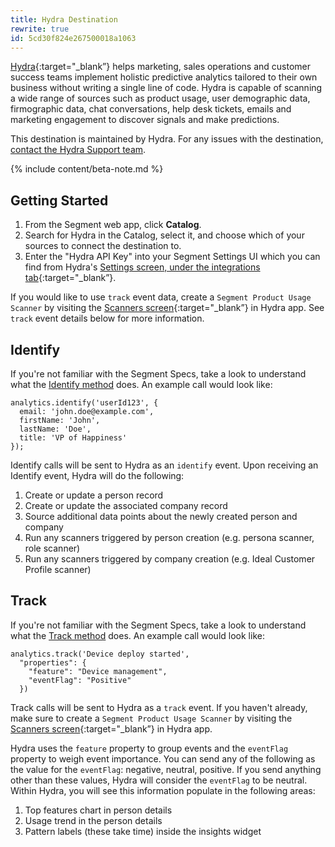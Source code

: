 ```yaml
---
title: Hydra Destination
rewrite: true
id: 5cd30f824e267500018a1063
---
```

[Hydra](https://hydra.ai/?utm_source=segmentio&utm_medium=docs&utm_campaign=partners){:target="_blank”} helps marketing, sales operations and customer success teams implement holistic predictive analytics tailored to their own business without writing a single line of code. Hydra is capable of scanning a wide range of sources such as product usage, user demographic data, firmographic data, chat conversations, help desk tickets, emails and marketing engagement to discover signals and make predictions.

This destination is maintained by Hydra. For any issues with the destination, [contact the Hydra Support team](mailto:hello@hydra.ai).

{% include content/beta-note.md %}

## Getting Started




1. From the Segment web app, click **Catalog**.
2. Search for Hydra in the Catalog, select it, and choose which of your sources to connect the destination to.
3. Enter the "Hydra API Key" into your Segment Settings UI which you can find from Hydra's [Settings screen, under the integrations tab](https://app.hydra.ai/settings#api_info){:target="_blank”}.

If you would like to use `track` event data, create a `Segment Product Usage Scanner` by visiting the [Scanners screen](https://app.hydra.ai/scanners){:target="_blank”} in Hydra app. See `track` event details below for more information.


## Identify

If you're not familiar with the Segment Specs, take a look to understand what the [Identify method](/docs/connections/spec/identify/) does. An example call would look like:

```
analytics.identify('userId123', {
  email: 'john.doe@example.com',
  firstName: 'John',
  lastName: 'Doe',
  title: 'VP of Happiness'
});
```

Identify calls will be sent to Hydra as an `identify` event. Upon receiving an Identify event, Hydra will do the following:

1. Create or update a person record
2. Create or update the associated company record
3. Source additional data points about the newly created person and company
4. Run any scanners triggered by person creation (e.g. persona scanner, role scanner)
5. Run any scanners triggered by company creation (e.g. Ideal Customer Profile scanner)


## Track

If you're not familiar with the Segment Specs, take a look to understand what the [Track method](/docs/connections/spec/track/) does. An example call would look like:

```
analytics.track('Device deploy started',
  "properties": {
    "feature": "Device management",
    "eventFlag": "Positive"
  })
```

Track calls will be sent to Hydra as a `track` event. If you haven't already, make sure to create a `Segment Product Usage Scanner` by visiting the [Scanners screen](https://app.hydra.ai/scanners){:target="_blank”} in Hydra app.

Hydra uses the `feature` property to group events and the `eventFlag` property to weigh event importance. You can send any of the following as the value for the `eventFlag`: negative, neutral, positive. If you send anything other than these values, Hydra will consider the `eventFlag` to be neutral. Within Hydra, you will see this information populate in the following areas:

1. Top features chart in person details
2. Usage trend in the person details
3. Pattern labels (these take time) inside the insights widget
